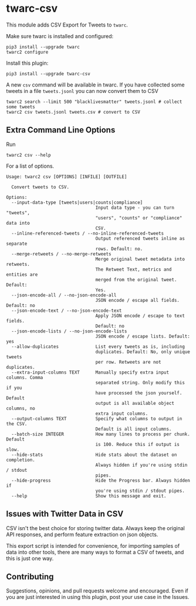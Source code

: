 # twarc-csv

This module adds CSV Export for Tweets to `twarc`.

Make sure twarc is installed and configured:

```
pip3 install --upgrade twarc
twarc2 configure
```

Install this plugin:

```
pip3 install --upgrade twarc-csv
```

A new `csv` command will be available in twarc. If you have collected some
tweets in a file `tweets.jsonl` you can now convert them to CSV

```
twarc2 search --limit 500 "blacklivesmatter" tweets.jsonl # collect some tweets
twarc2 csv tweets.jsonl tweets.csv # convert to CSV
```

## Extra Command Line Options

Run

```
twarc2 csv --help
```

For a list of options.

```
Usage: twarc2 csv [OPTIONS] [INFILE] [OUTFILE]

  Convert tweets to CSV.

Options:
  --input-data-type [tweets|users|counts|compliance]
                                  Input data type - you can turn "tweets",
                                  "users", "counts" or "compliance" data into
                                  CSV.
  --inline-referenced-tweets / --no-inline-referenced-tweets
                                  Output referenced tweets inline as separate
                                  rows. Default: no.
  --merge-retweets / --no-merge-retweets
                                  Merge original tweet metadata into retweets.
                                  The Retweet Text, metrics and entities are
                                  merged from the original tweet. Default:
                                  Yes.
  --json-encode-all / --no-json-encode-all
                                  JSON encode / escape all fields. Default: no
  --json-encode-text / --no-json-encode-text
                                  Apply JSON encode / escape to text fields.
                                  Default: no
  --json-encode-lists / --no-json-encode-lists
                                  JSON encode / escape lists. Default: yes
  --allow-duplicates              List every tweets as is, including
                                  duplicates. Default: No, only unique tweets
                                  per row. Retweets are not duplicates.
  --extra-input-columns TEXT      Manually specify extra input columns. Comma
                                  separated string. Only modify this if you
                                  have processed the json yourself. Default
                                  output is all available object columns, no
                                  extra input columns.
  --output-columns TEXT           Specify what columns to output in the CSV.
                                  Default is all input columns.
  --batch-size INTEGER            How many lines to process per chunk. Default
                                  is 100. Reduce this if output is slow.
  --hide-stats                    Hide stats about the dataset on completion.
                                  Always hidden if you're using stdin / stdout
                                  pipes.
  --hide-progress                 Hide the Progress bar. Always hidden if
                                  you're using stdin / stdout pipes.
  --help                          Show this message and exit.
```

## Issues with Twitter Data in CSV

CSV isn't the best choice for storing twitter data. Always keep the original API responses, and perform feature extraction on json objects.

This export script is intended for convenience, for importing samples of data into other tools, there are many ways to format a CSV of tweets, and this is just one way.

## Contributing

Suggestions, opinions, and pull requests welcome and encouraged. Even if you are just interested in using this plugin, post your use case in the Issues.
